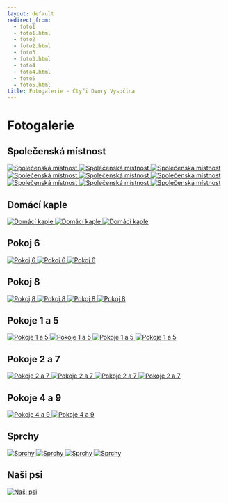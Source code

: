 ```yaml
---
layout: default
redirect_from:
  - foto1
  - foto1.html
  - foto2
  - foto2.html
  - foto3
  - foto3.html
  - foto4
  - foto4.html
  - foto5
  - foto5.html
title: Fotogalerie - Čtyři Dvory Vysočina
---
```


# Fotogalerie

## Společenská místnost

[ ![Společenská místnost](/fotky/spolecenska-mistnost/01.jpg) ](/fotky/spolecenska-mistnost/01.jpg)
[ ![Společenská místnost](/fotky/spolecenska-mistnost/02.jpg) ](/fotky/spolecenska-mistnost/02.jpg)
[ ![Společenská místnost](/fotky/spolecenska-mistnost/03.jpg) ](/fotky/spolecenska-mistnost/03.jpg)
[ ![Společenská místnost](/fotky/spolecenska-mistnost/04.jpg) ](/fotky/spolecenska-mistnost/04.jpg)
[ ![Společenská místnost](/fotky/spolecenska-mistnost/05.jpg) ](/fotky/spolecenska-mistnost/05.jpg)
[ ![Společenská místnost](/fotky/spolecenska-mistnost/06.jpg) ](/fotky/spolecenska-mistnost/06.jpg)
[ ![Společenská místnost](/fotky/spolecenska-mistnost/07.jpg) ](/fotky/spolecenska-mistnost/07.jpg)
[ ![Společenská místnost](/fotky/spolecenska-mistnost/08.jpg) ](/fotky/spolecenska-mistnost/08.jpg)
[ ![Společenská místnost](/fotky/spolecenska-mistnost/09.jpg) ](/fotky/spolecenska-mistnost/09.jpg)

## Domácí kaple

[ ![Domácí kaple](/fotky/domaci-kaple/01.jpg) ](/fotky/domaci-kaple/01.jpg)
[ ![Domácí kaple](/fotky/domaci-kaple/02.jpg) ](/fotky/domaci-kaple/02.jpg)
[ ![Domácí kaple](/fotky/domaci-kaple/03.jpg) ](/fotky/domaci-kaple/03.jpg)

## Pokoj 6

[ ![Pokoj 6](/fotky/pokoj-6/01.jpg) ](/fotky/pokoj-6/01.jpg)
[ ![Pokoj 6](/fotky/pokoj-6/02.jpg) ](/fotky/pokoj-6/02.jpg)
[ ![Pokoj 6](/fotky/pokoj-6/03.jpg) ](/fotky/pokoj-6/03.jpg)

## Pokoj 8

[ ![Pokoj 8](/fotky/pokoj-8/01.jpg) ](/fotky/pokoj-8/01.jpg)
[ ![Pokoj 8](/fotky/pokoj-8/02.jpg) ](/fotky/pokoj-8/02.jpg)
[ ![Pokoj 8](/fotky/pokoj-8/03.jpg) ](/fotky/pokoj-8/03.jpg)
[ ![Pokoj 8](/fotky/pokoj-8/04.jpg) ](/fotky/pokoj-8/04.jpg)

## Pokoje 1 a 5

[ ![Pokoje 1 a 5](/fotky/pokoje-1-a-5/01.jpg) ](/fotky/pokoje-1-a-5/01.jpg)
[ ![Pokoje 1 a 5](/fotky/pokoje-1-a-5/02.jpg) ](/fotky/pokoje-1-a-5/02.jpg)
[ ![Pokoje 1 a 5](/fotky/pokoje-1-a-5/03.jpg) ](/fotky/pokoje-1-a-5/03.jpg)
[ ![Pokoje 1 a 5](/fotky/pokoje-1-a-5/04.jpg) ](/fotky/pokoje-1-a-5/04.jpg)

## Pokoje 2 a 7

[ ![Pokoje 2 a 7](/fotky/pokoje-3-a-7/01.jpg) ](/fotky/pokoje-3-a-7/01.jpg)
[ ![Pokoje 2 a 7](/fotky/pokoje-3-a-7/02.jpg) ](/fotky/pokoje-3-a-7/02.jpg)
[ ![Pokoje 2 a 7](/fotky/pokoje-3-a-7/03.jpg) ](/fotky/pokoje-3-a-7/03.jpg)
[ ![Pokoje 2 a 7](/fotky/pokoje-3-a-7/04.jpg) ](/fotky/pokoje-3-a-7/04.jpg)

## Pokoje 4 a 9

[ ![Pokoje 4 a 9](/fotky/pokoje-4-a-9/01.jpg) ](/fotky/pokoje-4-a-9/01.jpg)
[ ![Pokoje 4 a 9](/fotky/pokoje-4-a-9/02.jpg) ](/fotky/pokoje-4-a-9/02.jpg)

## Sprchy

[ ![Sprchy](/fotky/sprchy/01.jpg) ](/fotky/sprchy/01.jpg)
[ ![Sprchy](/fotky/sprchy/02.jpg) ](/fotky/sprchy/02.jpg)
[ ![Sprchy](/fotky/sprchy/03.jpg) ](/fotky/sprchy/03.jpg)
[ ![Sprchy](/fotky/sprchy/04.jpg) ](/fotky/sprchy/04.jpg)

## Naši psi

[ ![Naši psi](/fotky/nasi-psi/01.jpg) ](/fotky/nasi-psi/01.jpg)
